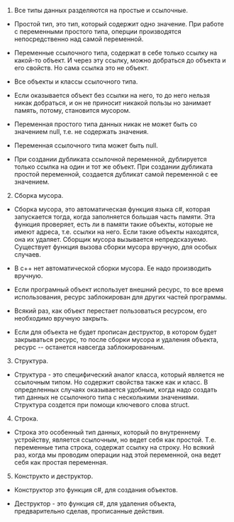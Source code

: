 ﻿1. Все типы данных разделяются на простые и ссылочные. 

- Простой тип, это тип, который содержит одно значение.
  При работе с переменными простого типа, оперции производятся непосредственно над самой переменной.

- Переменные ссылочного типа, содержат в себе только ссылку на какой-то объект.
  И через эту ссылку, можно добраться до объекта и его свойств. Но сама ссылка это не объект.

- Все объекты и классы ссылочного типа. 

- Если оказывается объект без ссылки на него, то до него нельзя никак добраться, и он не приносит никакой пользы
  но занимает память, потому, становится мусором.

- Переменная простого типа данных никак не может быть со значением null, т.е. не содержать значения.

- Переменная ссылочного типа может быть null.

- При создании дубликата ссылочной переменной, дублируется только ссылка на один и тот же объект.
  При создании дубликата простой переменной, создается дубликат самой переменной с ее значением.

2. Сборка мусора.
- Сборка мусора, это автоматическая функция языка c#, которая запускается тогда, когда заполняется большая часть памяти.
   Эта функция проверяет, есть ли в памяти такие объекты, которые не имеют адреса, т.е. ссылки на него.
   Если такие объекты находятся, она их удаляет. Сборщик мусора вызывается непредсказуемо.
   Существует функция вызова сборки мусора вручную, для особых случаев.

- В с++ нет автоматической сборки мусора. Ее надо производить вручную. 

- Если програмный объект использует внешний ресурс, то все время использования, ресурс заблокирован для других частей программы.
- Всякий раз, как объект перестает пользоваться ресурсом, его необходимо вручную закрыть.
- Если для объекта не будет прописан деструктор, в котором будет закрываться ресурс, то после сборки мусора и удаления объекта, ресурс -- останется навсегда заблокированным.

3. Структура.
- Структура - это специфический аналог класса, который является не ссылочным типом. Но содержит свойства также как и класс.
  В определенных случаях оказывается удобным, когда надо создать тип данных не ссылочного типа с несколькими значениями.
  Структура создется при помощи ключевого слова struct.

4. Строка.
- Строка это особенный тип данных, который по внутреннему устройству, является ссылочным, но ведет себя как простой.
  Т.е. переменные типа строка, содержат ссылку на строку. Но всякий раз, когда мы проводим операции над этой переменной, она ведет себя   как простая переменная.

5. Конструкто и деструктор.
- Конструктор это функция c#, для создания объектов.

- Деструктор - это функция c#, для удаления объекта, предварительно сделав, прописанные действия.
